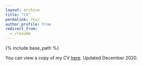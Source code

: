 ```yaml
---
layout: archive
title: "CV"
permalink: /cv/
author_profile: true
redirect_from:
  - /resume
---
```


{% include base_path %}

You can view a copy of my CV <a href='http://cianmscannell.github.io/files/CV.pdf '>here</a>. Updated December 2020.
